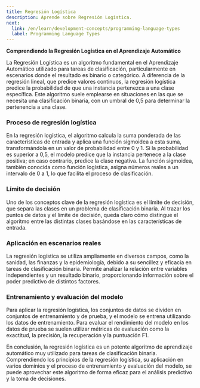 ```yaml
---
title: Regresión Logística
description: Aprende sobre Regresión Logística.
next:
  link: /en/learn/development-concepts/programming-language-types
  label: Programming Language Types
---
```


**Comprendiendo la Regresión Logística en el Aprendizaje Automático**

La Regresión Logística es un algoritmo fundamental en el Aprendizaje Automático utilizado para tareas de clasificación, particularmente en escenarios donde el resultado es binario o categórico. A diferencia de la regresión lineal, que predice valores continuos, la regresión logística predice la probabilidad de que una instancia pertenezca a una clase específica. Este algoritmo suele emplearse en situaciones en las que se necesita una clasificación binaria, con un umbral de 0,5 para determinar la pertenencia a una clase.

### Proceso de regresión logística

En la regresión logística, el algoritmo calcula la suma ponderada de las características de entrada y aplica una función sigmoidea a esta suma, transformándola en un valor de probabilidad entre 0 y 1. Si la probabilidad es superior a 0,5, el modelo predice que la instancia pertenece a la clase positiva; en caso contrario, predice la clase negativa. La función sigmoidea, también conocida como función logística, asigna números reales a un intervalo de 0 a 1, lo que facilita el proceso de clasificación.

### Límite de decisión

Uno de los conceptos clave de la regresión logística es el límite de decisión, que separa las clases en un problema de clasificación binaria. Al trazar los puntos de datos y el límite de decisión, queda claro cómo distingue el algoritmo entre las distintas clases basándose en las características de entrada.

### Aplicación en escenarios reales

La regresión logística se utiliza ampliamente en diversos campos, como la sanidad, las finanzas y la epidemiología, debido a su sencillez y eficacia en tareas de clasificación binaria. Permite analizar la relación entre variables independientes y un resultado binario, proporcionando información sobre el poder predictivo de distintos factores.

### Entrenamiento y evaluación del modelo

Para aplicar la regresión logística, los conjuntos de datos se dividen en conjuntos de entrenamiento y de prueba, y el modelo se entrena utilizando los datos de entrenamiento. Para evaluar el rendimiento del modelo en los datos de prueba se suelen utilizar métricas de evaluación como la exactitud, la precisión, la recuperación y la puntuación F1.

En conclusión, la regresión logística es un potente algoritmo de aprendizaje automático muy utilizado para tareas de clasificación binaria. Comprendiendo los principios de la regresión logística, su aplicación en varios dominios y el proceso de entrenamiento y evaluación del modelo, se puede aprovechar este algoritmo de forma eficaz para el análisis predictivo y la toma de decisiones.